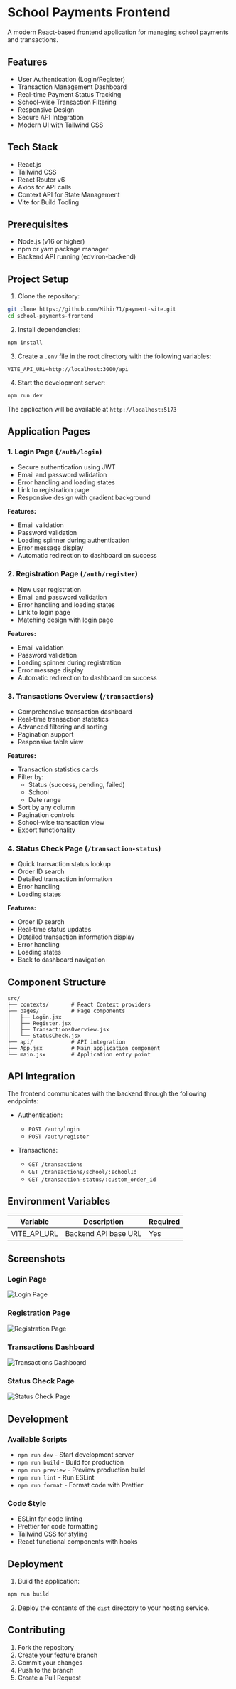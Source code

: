 # School Payments Frontend

A modern React-based frontend application for managing school payments and transactions.

## Features

- User Authentication (Login/Register)
- Transaction Management Dashboard
- Real-time Payment Status Tracking
- School-wise Transaction Filtering
- Responsive Design
- Secure API Integration
- Modern UI with Tailwind CSS

## Tech Stack

- React.js
- Tailwind CSS
- React Router v6
- Axios for API calls
- Context API for State Management
- Vite for Build Tooling

## Prerequisites

- Node.js (v16 or higher)
- npm or yarn package manager
- Backend API running (edviron-backend)

## Project Setup

1. Clone the repository:

```bash
git clone https://github.com/Mihir71/payment-site.git
cd school-payments-frontend
```

2. Install dependencies:

```bash
npm install
```

3. Create a `.env` file in the root directory with the following variables:

```env
VITE_API_URL=http://localhost:3000/api
```

4. Start the development server:

```bash
npm run dev
```

The application will be available at `http://localhost:5173`

## Application Pages

### 1. Login Page (`/auth/login`)

- Secure authentication using JWT
- Email and password validation
- Error handling and loading states
- Link to registration page
- Responsive design with gradient background

**Features:**

- Email validation
- Password validation
- Loading spinner during authentication
- Error message display
- Automatic redirection to dashboard on success

### 2. Registration Page (`/auth/register`)

- New user registration
- Email and password validation
- Error handling and loading states
- Link to login page
- Matching design with login page

**Features:**

- Email validation
- Password validation
- Loading spinner during registration
- Error message display
- Automatic redirection to dashboard on success

### 3. Transactions Overview (`/transactions`)

- Comprehensive transaction dashboard
- Real-time transaction statistics
- Advanced filtering and sorting
- Pagination support
- Responsive table view

**Features:**

- Transaction statistics cards
- Filter by:
  - Status (success, pending, failed)
  - School
  - Date range
- Sort by any column
- Pagination controls
- School-wise transaction view
- Export functionality

### 4. Status Check Page (`/transaction-status`)

- Quick transaction status lookup
- Order ID search
- Detailed transaction information
- Error handling
- Loading states

**Features:**

- Order ID search
- Real-time status updates
- Detailed transaction information display
- Error handling
- Loading states
- Back to dashboard navigation

## Component Structure

```
src/
├── contexts/       # React Context providers
├── pages/          # Page components
│   ├── Login.jsx
│   ├── Register.jsx
│   ├── TransactionsOverview.jsx
│   └── StatusCheck.jsx
├── api/            # API integration
├── App.jsx         # Main application component
└── main.jsx        # Application entry point
```

## API Integration

The frontend communicates with the backend through the following endpoints:

- Authentication:

  - `POST /auth/login`
  - `POST /auth/register`

- Transactions:
  - `GET /transactions`
  - `GET /transactions/school/:schoolId`
  - `GET /transaction-status/:custom_order_id`

## Environment Variables

| Variable     | Description          | Required |
| ------------ | -------------------- | -------- |
| VITE_API_URL | Backend API base URL | Yes      |

## Screenshots

### Login Page

![Login Page](https://via.placeholder.com/800x600?text=Login+Page)

### Registration Page

![Registration Page](https://via.placeholder.com/800x600?text=Registration+Page)

### Transactions Dashboard

![Transactions Dashboard](https://via.placeholder.com/800x600?text=Transactions+Dashboard)

### Status Check Page

![Status Check Page](https://via.placeholder.com/800x600?text=Status+Check+Page)

## Development

### Available Scripts

- `npm run dev` - Start development server
- `npm run build` - Build for production
- `npm run preview` - Preview production build
- `npm run lint` - Run ESLint
- `npm run format` - Format code with Prettier

### Code Style

- ESLint for code linting
- Prettier for code formatting
- Tailwind CSS for styling
- React functional components with hooks

## Deployment

1. Build the application:

```bash
npm run build
```

2. Deploy the contents of the `dist` directory to your hosting service.

## Contributing

1. Fork the repository
2. Create your feature branch
3. Commit your changes
4. Push to the branch
5. Create a Pull Request
